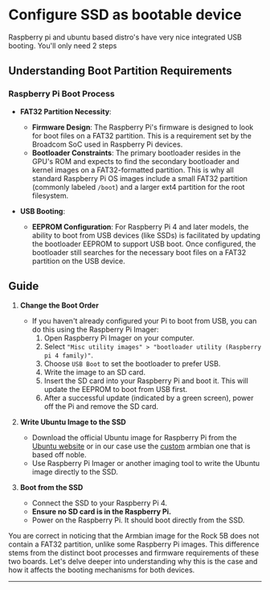 # Configure SSD as bootable device

Raspberry pi and ubuntu based distro's have very nice integrated USB booting. You'll only need 2 steps

## **Understanding Boot Partition Requirements**

### **Raspberry Pi Boot Process**

- **FAT32 Partition Necessity**:
  - **Firmware Design**: The Raspberry Pi's firmware is designed to look for boot files on a FAT32 partition. This is a requirement set by the Broadcom SoC used in Raspberry Pi devices.
  - **Bootloader Constraints**: The primary bootloader resides in the GPU's ROM and expects to find the secondary bootloader and kernel images on a FAT32-formatted partition. This is why all standard Raspberry Pi OS images include a small FAT32 partition (commonly labeled `/boot`) and a larger ext4 partition for the root filesystem.

- **USB Booting**:
  - **EEPROM Configuration**: For Raspberry Pi 4 and later models, the ability to boot from USB devices (like SSDs) is facilitated by updating the bootloader EEPROM to support USB boot. Once configured, the bootloader still searches for the necessary boot files on a FAT32 partition on the USB device.


## Guide

1. **Change the Boot Order**
   - If you haven't already configured your Pi to boot from USB, you can do this using the Raspberry Pi Imager:
     1. Open Raspberry Pi Imager on your computer.
     2. Select ``"Misc utility images" > "bootloader utility (Raspberry pi 4 family)"``.
     3. Choose ``USB Boot`` to set the bootloader to prefer USB.
     4. Write the image to an SD card.
     5. Insert the SD card into your Raspberry Pi and boot it. This will update the EEPROM to boot from USB first.
     6. After a successful update (indicated by a green screen), power off the Pi and remove the SD card.

2. **Write Ubuntu Image to the SSD**
   - Download the official Ubuntu image for Raspberry Pi from the [Ubuntu website](https://ubuntu.com/download/raspberry-pi) or in our case use the [custom](https://fi.mirror.armbian.de/dl/rpi4b/archive/) armbian one that is based off noble.
   - Use Raspberry Pi Imager or another imaging tool to write the Ubuntu image directly to the SSD.

3. **Boot from the SSD**
   - Connect the SSD to your Raspberry Pi 4.
   - **Ensure no SD card is in the Raspberry Pi.**
   - Power on the Raspberry Pi. It should boot directly from the SSD.



You are correct in noticing that the Armbian image for the Rock 5B does not contain a FAT32 partition, unlike some Raspberry Pi images. This difference stems from the distinct boot processes and firmware requirements of these two boards. Let's delve deeper into understanding why this is the case and how it affects the booting mechanisms for both devices.

---